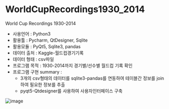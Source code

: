 # WorldCupRecordings1930_2014
World Cup Recordings 1930-2014

* 사용언어 : Python3
* 활용툴 : Pycharm, QtDesigner, Sqlite
* 활용모듈 : PyQt5, Sqlite3, pandas
* 데이터 출처 : Kaggle-월드컵경기기록
* 데이터 형태 : csv파일
* 프로그램 목적 : 1930-2014까지 경기별/선수별 월드컵 기록 확인
* 프로그램 구현 summary :
  - 3개의 csv형태의 데이터를 sqlite3-pandas를 연동하여 테이블간 정보를 join하여 필요한 정보를 추출
  - pyqt5-Qtdesigner를 사용하여 사용자인터페이스 구축

![image](https://user-images.githubusercontent.com/61719257/119261305-c295df80-bc11-11eb-9f4b-f9e86a3afee3.png)

